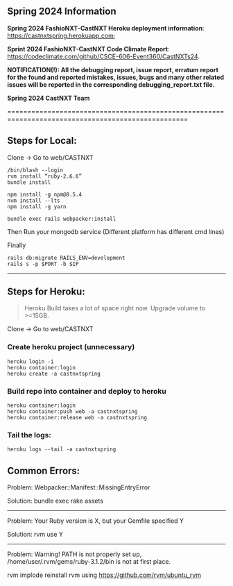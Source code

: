 ## Spring 2024 Information

**Spring 2024 FashioNXT-CastNXT Heroku deployment information**:  https://castnxtspring.herokuapp.com;  

**Sprint 2024 FashioNXT-CastNXT Code Climate Report**: https://codeclimate.com/github/CSCE-606-Event360/CastNXTs24.  

**NOTIFICATION(!): All the debugging report, issue report, erratum report for the found and reported mistakes, issues, bugs and many other related issues will 
be reported in the corresponding debugging_report.txt file.** 




**Spring 2024 CastNXT Team**

===================================================================================================


## Steps for Local:
Clone -> Go to web/CASTNXT
```
/bin/blash --login
rvm install “ruby-2.6.6”
bundle install
```
```
npm install -g npm@8.5.4
nvm install --lts
npm install -g yarn
```
```
bundle exec rails webpacker:install
```

Then Run your mongodb service (Different platform has different cmd lines)

Finally
```
rails db:migrate RAILS_ENV=development
rails s -p $PORT -b $IP
```
---
## Steps for Heroku:
> Heroku Build takes a lot of space right now.
Upgrade volume to >=15GB.

Clone -> Go to web/CASTNXT

### Create heroku project (unnecessary)
```
heroku login -i
heroku container:login
heroku create -a castnxtspring
```

### Build repo into container and deploy to heroku
```
heroku container:login
heroku container:push web -a castnxtspring
heroku container:release web -a castnxtspring
```

### Tail the logs:
```
heroku logs --tail -a castnxtspring
```

## Common Errors:
Problem:
Webpacker::Manifest::MissingEntryError

Solution:
bundle exec rake assets

---
Problem:
Your Ruby version is X, but your Gemfile specified Y

Solution:
rvm use Y

---
Problem:
Warning! PATH is not properly set up, /home/user/.rvm/gems/ruby-3.1.2/bin is not at first place.

rvm implode
reinstall rvm using https://github.com/rvm/ubuntu_rvm
